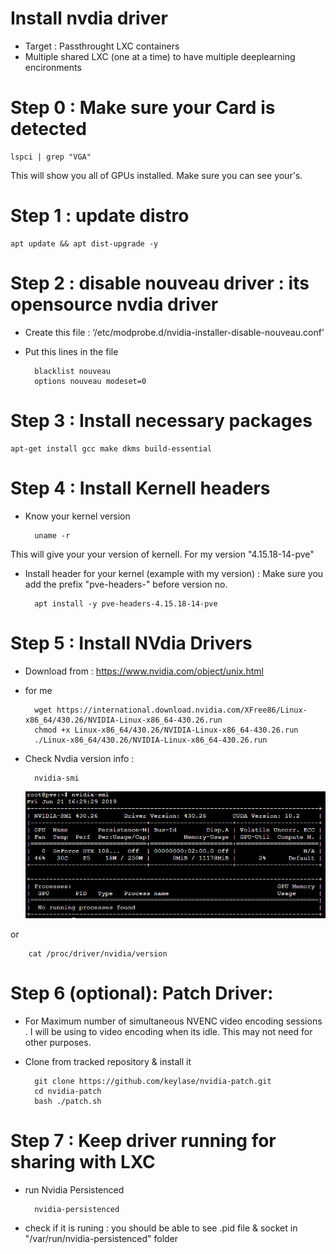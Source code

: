 # Install nvdia driver 
- Target : Passthrought LXC containers 
- Multiple shared LXC (one at a time) to have multiple deeplearning encironments 

# Step 0 : Make sure your Card is detected 
    
    lspci | grep "VGA"
 
 This will show you all of GPUs installed. Make sure you can see your's. 
 
# Step 1 : update distro 
    
    apt update && apt dist-upgrade -y 
    
# Step 2 : disable nouveau driver : its opensource nvdia driver
- Create this file : ‘/etc/modprobe.d/nvidia-installer-disable-nouveau.conf’
- Put this lines in the file 

        blacklist nouveau
        options nouveau modeset=0

# Step 3 : Install necessary packages 

    apt-get install gcc make dkms build-essential

# Step 4 : Install Kernell headers 
- Know your kernel version 

        uname -r

This will give your your version of kernell. For my version "4.15.18-14-pve"
- Install header for your kernel (example with my version) : Make sure you add the prefix "pve-headers-" before version no. 

        apt install -y pve-headers-4.15.18-14-pve

# Step 5 : Install NVdia Drivers 
- Download from : https://www.nvidia.com/object/unix.html 
- for me 

        wget https://international.download.nvidia.com/XFree86/Linux-x86_64/430.26/NVIDIA-Linux-x86_64-430.26.run
        chmod +x Linux-x86_64/430.26/NVIDIA-Linux-x86_64-430.26.run
        ./Linux-x86_64/430.26/NVIDIA-Linux-x86_64-430.26.run
- Check Nvdia version info : 
    
        nvidia-smi
    
    ![GPU detection](gpu_detection.JPG)
    

or 

        cat /proc/driver/nvidia/version

# Step 6 (optional): Patch Driver: 
- For Maximum number of simultaneous NVENC video encoding sessions . I will be using to video encoding when its idle. This may not need for other purposes. 
- Clone from tracked repository & install it 

        git clone https://github.com/keylase/nvidia-patch.git
        cd nvidia-patch
        bash ./patch.sh
# Step 7 : Keep driver running for sharing with LXC
- run Nvidia Persistenced 
        
        nvidia-persistenced
 - check if it is runing : you should be able to see .pid file & socket in "/var/run/nvidia-persistenced" folder
